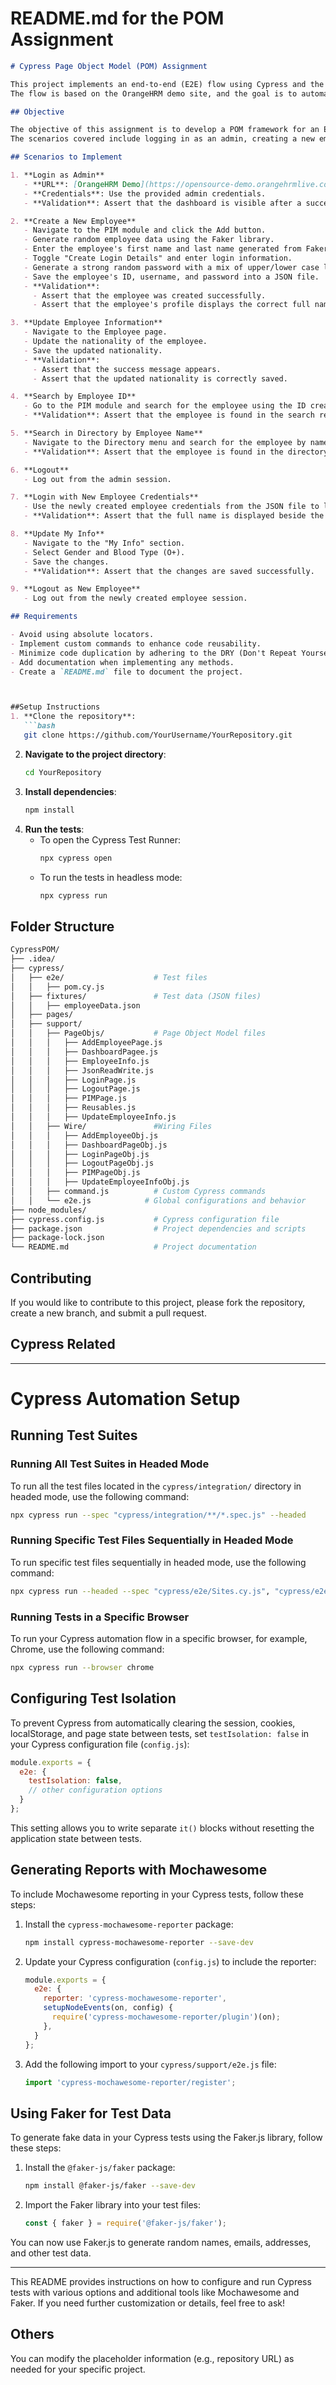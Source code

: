 # README.md for the POM Assignment

```md
# Cypress Page Object Model (POM) Assignment

This project implements an end-to-end (E2E) flow using Cypress and the Page Object Model (POM) design pattern.
The flow is based on the OrangeHRM demo site, and the goal is to automate various scenarios using Cypress, ensuring a clean and maintainable code structure.

## Objective

The objective of this assignment is to develop a POM framework for an E2E flow on the OrangeHRM demo site.
The scenarios covered include logging in as an admin, creating a new employee, updating employee information, searching for employees, and more.

## Scenarios to Implement

1. **Login as Admin**
   - **URL**: [OrangeHRM Demo](https://opensource-demo.orangehrmlive.com/)
   - **Credentials**: Use the provided admin credentials.
   - **Validation**: Assert that the dashboard is visible after a successful login.

2. **Create a New Employee**
   - Navigate to the PIM module and click the Add button.
   - Generate random employee data using the Faker library.
   - Enter the employee's first name and last name generated from Faker.
   - Toggle "Create Login Details" and enter login information.
   - Generate a strong random password with a mix of upper/lower case letters, symbols, and numbers.
   - Save the employee's ID, username, and password into a JSON file.
   - **Validation**:
     - Assert that the employee was created successfully.
     - Assert that the employee's profile displays the correct full name.

3. **Update Employee Information**
   - Navigate to the Employee page.
   - Update the nationality of the employee.
   - Save the updated nationality.
   - **Validation**:
     - Assert that the success message appears.
     - Assert that the updated nationality is correctly saved.

4. **Search by Employee ID**
   - Go to the PIM module and search for the employee using the ID created earlier.
   - **Validation**: Assert that the employee is found in the search results.

5. **Search in Directory by Employee Name**
   - Navigate to the Directory menu and search for the employee by name.
   - **Validation**: Assert that the employee is found in the directory.

6. **Logout**
   - Log out from the admin session.

7. **Login with New Employee Credentials**
   - Use the newly created employee credentials from the JSON file to log in.
   - **Validation**: Assert that the full name is displayed beside the profile icon.

8. **Update My Info**
   - Navigate to the "My Info" section.
   - Select Gender and Blood Type (O+).
   - Save the changes.
   - **Validation**: Assert that the changes are saved successfully.

9. **Logout as New Employee**
   - Log out from the newly created employee session.

## Requirements

- Avoid using absolute locators.
- Implement custom commands to enhance code reusability.
- Minimize code duplication by adhering to the DRY (Don't Repeat Yourself) principle.
- Add documentation when implementing any methods.
- Create a `README.md` file to document the project.



##Setup Instructions
1. **Clone the repository**:
   ```bash
   git clone https://github.com/YourUsername/YourRepository.git
   ```
2. **Navigate to the project directory**:
   ```bash
   cd YourRepository
   ```
3. **Install dependencies**:
   ```bash
   npm install
   ```
4. **Run the tests**:
   - To open the Cypress Test Runner:
     ```bash
     npx cypress open
     ```
   - To run the tests in headless mode:
     ```bash
     npx cypress run
     ```

## Folder Structure

```bash
CypressPOM/
├── .idea/
├── cypress/
│   ├── e2e/                    # Test files
│   │   ├── pom.cy.js
│   ├── fixtures/               # Test data (JSON files)
│   │   ├── employeeData.json 
│   ├── pages/
│   ├── support/
│   │   ├── PageObjs/           # Page Object Model files
│   │   │   ├── AddEmployeePage.js
│   │   │   ├── DashboardPagee.js
│   │   │   ├── EmployeeInfo.js
│   │   │   ├── JsonReadWrite.js
│   │   │   ├── LoginPage.js
│   │   │   ├── LogoutPage.js
│   │   │   ├── PIMPage.js
│   │   │   ├── Reusables.js
│   │   │   ├── UpdateEmployeeInfo.js
│   │   ├── Wire/               #Wiring Files
│   │   │   ├── AddEmployeeObj.js
│   │   │   ├── DashboardPageObj.js
│   │   │   ├── LoginPageObj.js
│   │   │   ├── LogoutPageObj.js
│   │   │   ├── PIMPageObj.js
│   │   │   ├── UpdateEmployeeInfoObj.js
│   │   ├── command.js          # Custom Cypress commands
│   │   └── e2e.js            # Global configurations and behavior
├── node_modules/
├── cypress.config.js           # Cypress configuration file
├── package.json                # Project dependencies and scripts
├── package-lock.json 
└── README.md                   # Project documentation
```

## Contributing

If you would like to contribute to this project, please fork the repository, create a new branch, and submit a pull request.

## Cypress Related
---

# Cypress Automation Setup

## Running Test Suites

### Running All Test Suites in Headed Mode

To run all the test files located in the `cypress/integration/` directory in headed mode, use the following command:

```bash
npx cypress run --spec "cypress/integration/**/*.spec.js" --headed
```

### Running Specific Test Files Sequentially in Headed Mode

To run specific test files sequentially in headed mode, use the following command:

```bash
npx cypress run --headed --spec "cypress/e2e/Sites.cy.js", "cypress/e2e/Users.cy.js", "cypress/e2e/Assets.cy.js", "cypress/e2e/WorkOrders.cy.js"
```

### Running Tests in a Specific Browser

To run your Cypress automation flow in a specific browser, for example, Chrome, use the following command:

```bash
npx cypress run --browser chrome
```

## Configuring Test Isolation

To prevent Cypress from automatically clearing the session, cookies, localStorage, and page state between tests, set `testIsolation: false` in your Cypress configuration file (`config.js`):

```javascript
module.exports = {
  e2e: {
    testIsolation: false,
    // other configuration options
  }
};
```

This setting allows you to write separate `it()` blocks without resetting the application state between tests.

## Generating Reports with Mochawesome

To include Mochawesome reporting in your Cypress tests, follow these steps:

1. Install the `cypress-mochawesome-reporter` package:

    ```bash
    npm install cypress-mochawesome-reporter --save-dev
    ```

2. Update your Cypress configuration (`config.js`) to include the reporter:

    ```javascript
    module.exports = {
      e2e: {
        reporter: 'cypress-mochawesome-reporter',
        setupNodeEvents(on, config) {
          require('cypress-mochawesome-reporter/plugin')(on);
        },
      }
    };
    ```

3. Add the following import to your `cypress/support/e2e.js` file:

    ```javascript
    import 'cypress-mochawesome-reporter/register';
    ```

## Using Faker for Test Data

To generate fake data in your Cypress tests using the Faker.js library, follow these steps:

1. Install the `@faker-js/faker` package:

    ```bash
    npm install @faker-js/faker --save-dev
    ```

2. Import the Faker library into your test files:

    ```javascript
    const { faker } = require('@faker-js/faker');
    ```

You can now use Faker.js to generate random names, emails, addresses, and other test data.

---

This README provides instructions on how to configure and run Cypress tests with various options and additional tools like Mochawesome and Faker. If you need further customization or details, feel free to ask!
## Others

You can modify the placeholder information (e.g., repository URL) as needed for your specific project.

